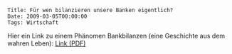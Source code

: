	Title: Für wen bilanzieren unsere Banken eigentlich?
	Date: 2009-03-05T00:00:00
    Tags: Wirtschaft

Hier ein Link zu einem Phänomen Bankbilanzen (eine Geschichte aus dem
wahren Leben): [Link (PDF)](/pub/bankbilanz.pdf)
